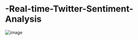 # -Real-time-Twitter-Sentiment-Analysis
![image](https://github.com/Taijasi-Kaveri/-Real-time-Twitter-Sentiment-Analysis/assets/52359546/b06fceef-63d8-47fd-a3ee-02f75e155f1f)
